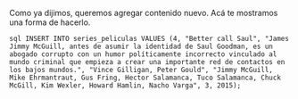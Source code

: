 Como ya dijimos, queremos agregar contenido nuevo. Acá te mostramos una forma de hacerlo. 

<div
  class='mu-sql-table'
  data-name='series_peliculas'
  data-columns='[{"name": "id_contenido", "pk": true}, "titulo", "descripcion", "creador", "personajes", "temporadas", "estreno"]'
  data-rows='[
    [1, "Stranger things", "Después de la extraña desaparición de un niño, un pueblo se encuentra ante un misterio que revela experimentos secretos, fuerzas sobrenaturales y a una niña muy especial.", "The Duffer Brothers", "Eleven, Mike, Will, Dustin, Lucas, Hopper, Joyce, Nancy, Jonathan, Steve", 2, 2016], 
    [2, "Breaking bad", "Un profesor de química de escuela secundaria recurre a la venta de drogas para mantener a su familia.", "Vince Gilligan", "Walter White, Jesse Pinkman, Gus Fring, Saul Goodman, Mike Ehrmantraut, Hank Schrader, Tuco Salamanca, Skyler White", 5, 2008],
    [3, "IT", "Un grupo de chicos intimidados se unen cuando un monstruo con apariencia de payaso comienza a cazar niños.", "Stephen King", "El payaso Pennywise, Beverly Marsh, Richie Tozier, Bill Denbrough, Eddie Kaspbrak, Stanley Uris, Ben Hanscom, Mike Hanlon, Georgie Denbrough", null, 2017]
  ]'>
</div>

```sql INSERT INTO series_peliculas VALUES (4, "Better call Saul", "James Jimmy McGuill, antes de asumir la identidad de Saul Goodman, es un abogado corrupto con un humor políticamente incorrecto vinculado al mundo criminal que empieza a crear una importante red de contactos en los bajos mundos.", "Vince Gilligan, Peter Gould", "Jimmy McGuill, Mike Ehrmantraut, Gus Fring, Hector Salamanca, Tuco Salamanca, Chuck McGill, Kim Wexler, Howard Hamlin, Nacho Varga", 3, 2015); ```
